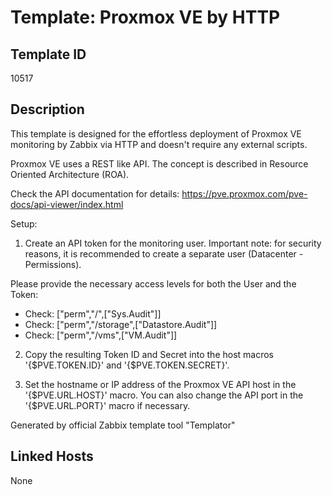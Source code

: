 # Template: Proxmox VE by HTTP

## Template ID
10517

## Description
This template is designed for the effortless deployment of Proxmox VE monitoring by Zabbix via HTTP and doesn't require any external scripts.

Proxmox VE uses a REST like API. The concept is described in Resource Oriented Architecture (ROA).

Check the API documentation for details:
https://pve.proxmox.com/pve-docs/api-viewer/index.html

Setup:

1. Create an API token for the monitoring user. Important note: for security reasons, it is recommended to create a separate user (Datacenter - Permissions).

Please provide the necessary access levels for both the User and the Token:

* Check: ["perm","/",["Sys.Audit"]]
* Check: ["perm","/storage",["Datastore.Audit"]]
* Check: ["perm","/vms",["VM.Audit"]]

2. Copy the resulting Token ID and Secret into the host macros '{$PVE.TOKEN.ID}' and '{$PVE.TOKEN.SECRET}'.

3. Set the hostname or IP address of the Proxmox VE API host in the '{$PVE.URL.HOST}' macro. You can also change the API port in the '{$PVE.URL.PORT}' macro if necessary.

Generated by official Zabbix template tool "Templator"

## Linked Hosts
None

